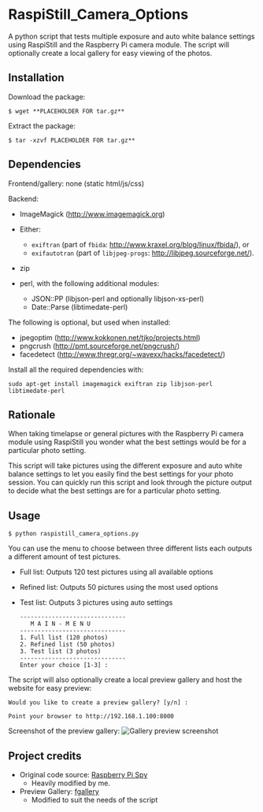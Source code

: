 RaspiStill_Camera_Options 
============== 
A python script that tests multiple exposure and auto white balance settings using RaspiStill and the Raspberry Pi camera module. 
The script will optionally create a local gallery for easy viewing of the photos.

Installation
------------

Download the package:
```
$ wget **PLACEHOLDER FOR tar.gz**
```
Extract the package:
```
$ tar -xzvf PLACEHOLDER FOR tar.gz**
```

Dependencies
---------
Frontend/gallery: none (static html/js/css)

Backend:

* ImageMagick (http://www.imagemagick.org)
* Either:

  - ``exiftran`` (part of ``fbida``: http://www.kraxel.org/blog/linux/fbida/), or
  - ``exifautotran`` (part of ``libjpeg-progs``: http://libjpeg.sourceforge.net/).

* zip
* perl, with the following additional modules:

  - JSON::PP (libjson-perl and optionally libjson-xs-perl)
  - Date::Parse (libtimedate-perl)

The following is optional, but used when installed:

* jpegoptim (http://www.kokkonen.net/tjko/projects.html)
* pngcrush (http://pmt.sourceforge.net/pngcrush/)
* facedetect (http://www.thregr.org/~wavexx/hacks/facedetect/)

Install all the required dependencies with:
```
sudo apt-get install imagemagick exiftran zip libjson-perl libtimedate-perl
```

Rationale
---------
When taking timelapse or general pictures with the Raspberry Pi camera module using RaspiStill you wonder what the best settings would be for a particular photo setting.

This script will take pictures using the different exposure and auto white balance settings to let you easily find the best settings for your photo session. You can quickly run this script and look through the picture output to decide what the best settings are for a particular photo setting. 

Usage
-----
```
$ python raspistill_camera_options.py
```

You can use the menu to choose between three different lists each outputs a different amount of test pictures.

* Full list: Outputs 120 test pictures using all available options
* Refined list: Outputs 50 pictures using the most used options
* Test list: Outputs 3 pictures using auto settings

  ```
  ------------------------------
     M A I N - M E N U
  ------------------------------
  1. Full list (120 photos)
  2. Refined list (50 photos)
  3. Test list (3 photos)
  ------------------------------
  Enter your choice [1-3] :
  ``` 

The script will also optionally create a local preview gallery and host the website for easy preview:
```
Would you like to create a preview gallery? [y/n] :
```

```
Point your browser to http://192.168.1.100:8000
```

Screenshot of the preview gallery:
![Gallery preview screenshot](http://ntalekt.com/images/SS_Raspi_fgallery.png)

Project credits
-----
* Original code source: [Raspberry Pi Spy](http://www.raspberrypi-spy.co.uk/?p=1862)
  - Heavily modified by me.
* Preview Gallery: [fgallery](http://www.thregr.org/~wavexx/software/fgallery/)
  - Modified to suit the needs of the script
